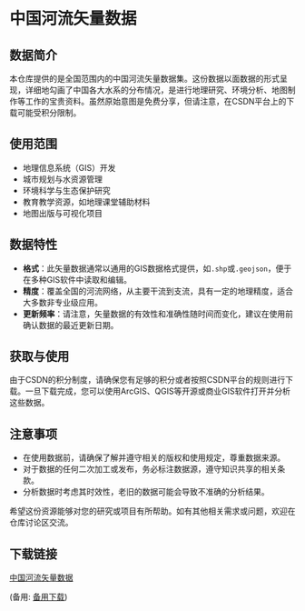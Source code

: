 # 中国河流矢量数据

## 数据简介
本仓库提供的是全国范围内的中国河流矢量数据集。这份数据以面数据的形式呈现，详细地勾画了中国各大水系的分布情况，是进行地理研究、环境分析、地图制作等工作的宝贵资料。虽然原始意图是免费分享，但请注意，在CSDN平台上的下载可能受积分限制。

## 使用范围
- 地理信息系统（GIS）开发
- 城市规划与水资源管理
- 环境科学与生态保护研究
- 教育教学资源，如地理课堂辅助材料
- 地图出版与可视化项目

## 数据特性
- **格式**：此矢量数据通常以通用的GIS数据格式提供，如`.shp`或`.geojson`，便于在多种GIS软件中读取和编辑。
- **精度**：覆盖全国的河流网络，从主要干流到支流，具有一定的地理精度，适合大多数非专业级应用。
- **更新频率**：请注意，矢量数据的有效性和准确性随时间而变化，建议在使用前确认数据的最近更新日期。

## 获取与使用
由于CSDN的积分制度，请确保您有足够的积分或者按照CSDN平台的规则进行下载。一旦下载完成，您可以使用ArcGIS、QGIS等开源或商业GIS软件打开并分析这些数据。

## 注意事项
- 在使用数据前，请确保了解并遵守相关的版权和使用规定，尊重数据来源。
- 对于数据的任何二次加工或发布，务必标注数据源，遵守知识共享的相关条款。
- 分析数据时考虑其时效性，老旧的数据可能会导致不准确的分析结果。

希望这份资源能够对您的研究或项目有所帮助。如有其他相关需求或问题，欢迎在仓库讨论区交流。

## 下载链接
[中国河流矢量数据](https://pan.quark.cn/s/5b73337e65fb) 

(备用: [备用下载](https://pan.baidu.com/s/1_9sIkX4j6-N2Hr1k5_6WQw?pwd=1234))

